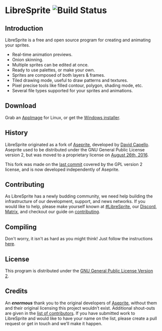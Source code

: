 # LibreSprite ![Build Status](https://travis-ci.org/LibreSprite/LibreSprite.svg?branch=master)

## Introduction
LibreSprite is a free and open source program for creating and animating your sprites.
* Real-time animation previews.
* Onion skinning.
* Multiple sprites can be edited at once.
* Ready to use palettes, or make your own.
* Sprites are composed of both layers & frames.
* Tiled drawing mode, useful to draw patterns and textures.
* Pixel precise tools like filled contour, polygon, shading mode, etc.
* Several file types supported for your sprites and animations.

## Download
Grab an [AppImage](https://github.com/LibreSprite/LibreSprite/releases/tag/continuous) for Linux, or get the [Windows installer](https://github.com/LibreSprite/LibreSprite/releases/download/_tmp/LibreSpriteWin.exe).

## History
LibreSprite originated as a fork of [Aseprite](https://www.aseprite.org), developed by [David Capello](https://github.com/dacap). Aseprite used to be distributed under the GNU General Public License version 2, but was moved to a proprietary license on [August 26th, 2016](https://github.com/aseprite/aseprite/commit/5ecc356a41c8e29977f8608d8826489d24f5fa6c).

This fork was made on the [last commit](https://github.com/aseprite/aseprite/commit/03be4aa23db465219962f4c62410f628e7392545) covered by the GPL version 2 license, and is now developed independently of Aseprite.

## Contributing
As LibreSprite has a newly budding community, we need help building the infrastructure of our development, support, and news networks. If you would like to help, please make yourself known at [#LibreSprite](https://webchat.freenode.net/#LibreSprite), our [Discord](https://discord.gg/95gbyU5), [Matrix](https://matrix.to/#/#libresprite-talk:matrix.org), and checkout our guide on [contributing](CONTRIBUTING.md).

## Compiling
Don't worry, it isn't as hard as you might think! Just follow the instructions [here](INSTALL.md).

## License
This program is distributed under the [GNU General Public License Version 2](LICENSE.txt).

## Credits
An ***enormous*** thank you to the original developers of [Aseprite](https://www.aseprite.org), without them and their original licensing this project wouldn’t exist. Additional shout-outs are given in the [list of contributors](CONTRIBUTORS.md). If you have submitted work to LibreSprite and would like to have your name on the list, please create a pull request or get in touch and we’ll make it happen.
